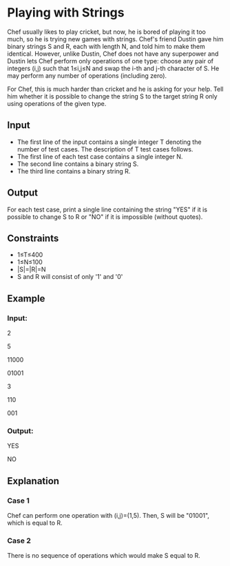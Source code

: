 # Playing with Strings

Chef usually likes to play cricket, but now, he is bored of playing it too much, so he is trying new games with strings. 
Chef's friend Dustin gave him binary strings S and R, each with length N, and told him to make them identical. 
However, unlike Dustin, Chef does not have any superpower and Dustin lets Chef perform only 
operations of one type: choose any pair of integers (i,j) such that 1≤i,j≤N and swap the i-th and j-th character of S. 
He may perform any number of operations (including zero).

For Chef, this is much harder than cricket and he is asking for your help. 
Tell him whether it is possible to change the string S to the target string R only using operations of the given type.

## Input

- The first line of the input contains a single integer T denoting the number of test cases. The description of T test cases follows.
- The first line of each test case contains a single integer N.
- The second line contains a binary string S.
- The third line contains a binary string R.

## Output

For each test case, print a single line containing the string "YES" if it is possible to change S to R or "NO" if it is impossible (without quotes).

## Constraints

- 1≤T≤400 
- 1≤N≤100
- |S|=|R|=N
- S and R will consist of only '1' and '0'

## Example

### Input:

2

5

11000

01001

3

110

001

### Output:

YES

NO

## Explanation

### Case 1

Chef can perform one operation with (i,j)=(1,5). 
Then, S will be "01001", which is equal to R.

### Case 2

There is no sequence of operations which would make S equal to R.
